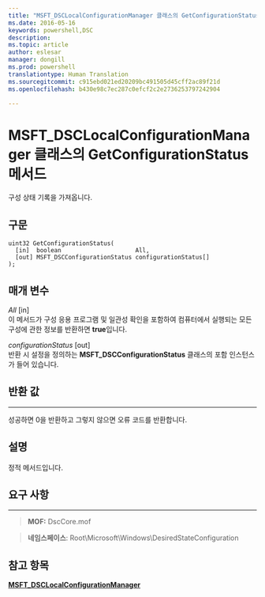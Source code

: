 ```yaml
---
title: "MSFT_DSCLocalConfigurationManager 클래스의 GetConfigurationStatus 메서드"
ms.date: 2016-05-16
keywords: powershell,DSC
description: 
ms.topic: article
author: eslesar
manager: dongill
ms.prod: powershell
translationtype: Human Translation
ms.sourcegitcommit: c915ebd021ed20209bc491505d45cff2ac89f21d
ms.openlocfilehash: b430e98c7ec287c0efcf2c2e2736253797242904

---
```


# MSFT_DSCLocalConfigurationManager 클래스의 GetConfigurationStatus 메서드

구성 상태 기록을 가져옵니다.

구문
------

```mof
uint32 GetConfigurationStatus(
  [in]  boolean                     All,
  [out] MSFT_DSCConfigurationStatus configurationStatus[]
);
```

매개 변수
----------

*All* \[in\]  
이 메서드가 구성 응용 프로그램 및 일관성 확인을 포함하여 컴퓨터에서 실행되는 모든 구성에 관한 정보를 반환하면 **true**입니다.

*configurationStatus* \[out\]  
반환 시 설정을 정의하는 **MSFT_DSCConfigurationStatus** 클래스의 포함 인스턴스가 들어 있습니다.

## 반환 값
------------

성공하면 0을 반환하고 그렇지 않으면 오류 코드를 반환합니다.

## 설명

정적 메서드입니다.

## 요구 사항
------------
>**MOF:** DscCore.mof

>**네임스페이스**: Root\Microsoft\Windows\DesiredStateConfiguration


## 참고 항목


[**MSFT_DSCLocalConfigurationManager**](msft-dsclocalconfigurationmanager.md)


 

 






<!--HONumber=Jun16_HO4-->


